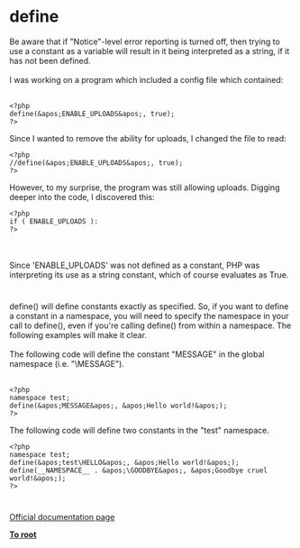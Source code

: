 # define



Be aware that if "Notice"-level error reporting is turned off, then trying to use a constant as a variable will result in it being interpreted as a string, if it has not been defined.<br><br>I was working on a program which included a config file which contained:<br><br>

```
<?php
define(&apos;ENABLE_UPLOADS&apos;, true);
?>
```


Since I wanted to remove the ability for uploads, I changed the file to read:



```
<?php
//define(&apos;ENABLE_UPLOADS&apos;, true);
?>
```


However, to my surprise, the program was still allowing uploads. Digging deeper into the code, I discovered this:



```
<?php
if ( ENABLE_UPLOADS ):
?>
```
<br><br>Since &apos;ENABLE_UPLOADS&apos; was not defined as a constant, PHP was interpreting its use as a string constant, which of course evaluates as True.  

#

define() will define constants exactly as specified.  So, if you want to define a constant in a namespace, you will need to specify the namespace in your call to define(), even if you&apos;re calling define() from within a namespace.  The following examples will make it clear.<br><br>The following code will define the constant "MESSAGE" in the global namespace (i.e. "\MESSAGE").<br><br>

```
<?php
namespace test;
define(&apos;MESSAGE&apos;, &apos;Hello world!&apos;);
?>
```


The following code will define two constants in the "test" namespace.



```
<?php
namespace test;
define(&apos;test\HELLO&apos;, &apos;Hello world!&apos;);
define(__NAMESPACE__ . &apos;\GOODBYE&apos;, &apos;Goodbye cruel world!&apos;);
?>
```
  

#

[Official documentation page](https://www.php.net/manual/en/function.define.php)

**[To root](/README.md)**